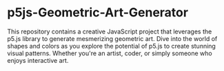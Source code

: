 # p5js-Geometric-Art-Generator
This repository contains a creative JavaScript project that leverages the p5.js library to generate mesmerizing geometric art. Dive into the world of shapes and colors as you explore the potential of p5.js to create stunning visual patterns. Whether you're an artist, coder, or simply someone who enjoys interactive art.

